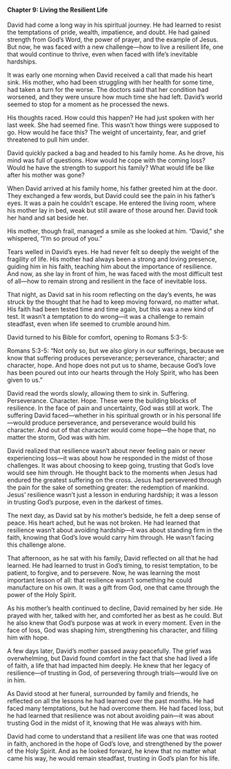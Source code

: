

#### Chapter 9: Living the Resilient Life

David had come a long way in his spiritual journey. He had learned to resist the temptations of pride, wealth, impatience, and doubt. He had gained strength from God’s Word, the power of prayer, and the example of Jesus. But now, he was faced with a new challenge—how to live a resilient life, one that would continue to thrive, even when faced with life’s inevitable hardships.

It was early one morning when David received a call that made his heart sink. His mother, who had been struggling with her health for some time, had taken a turn for the worse. The doctors said that her condition had worsened, and they were unsure how much time she had left. David’s world seemed to stop for a moment as he processed the news.

His thoughts raced. How could this happen? He had just spoken with her last week. She had seemed fine. This wasn’t how things were supposed to go. How would he face this? The weight of uncertainty, fear, and grief threatened to pull him under.

David quickly packed a bag and headed to his family home. As he drove, his mind was full of questions. How would he cope with the coming loss? Would he have the strength to support his family? What would life be like after his mother was gone?

When David arrived at his family home, his father greeted him at the door. They exchanged a few words, but David could see the pain in his father’s eyes. It was a pain he couldn’t escape. He entered the living room, where his mother lay in bed, weak but still aware of those around her. David took her hand and sat beside her.

His mother, though frail, managed a smile as she looked at him. “David,” she whispered, “I’m so proud of you.”

Tears welled in David’s eyes. He had never felt so deeply the weight of the fragility of life. His mother had always been a strong and loving presence, guiding him in his faith, teaching him about the importance of resilience. And now, as she lay in front of him, he was faced with the most difficult test of all—how to remain strong and resilient in the face of inevitable loss.

That night, as David sat in his room reflecting on the day’s events, he was struck by the thought that he had to keep moving forward, no matter what. His faith had been tested time and time again, but this was a new kind of test. It wasn’t a temptation to do wrong—it was a challenge to remain steadfast, even when life seemed to crumble around him.

David turned to his Bible for comfort, opening to Romans 5:3-5:

Romans 5:3-5:
“Not only so, but we also glory in our sufferings, because we know that suffering produces perseverance; perseverance, character; and character, hope. And hope does not put us to shame, because God’s love has been poured out into our hearts through the Holy Spirit, who has been given to us.”

David read the words slowly, allowing them to sink in. Suffering. Perseverance. Character. Hope. These were the building blocks of resilience. In the face of pain and uncertainty, God was still at work. The suffering David faced—whether in his spiritual growth or in his personal life—would produce perseverance, and perseverance would build his character. And out of that character would come hope—the hope that, no matter the storm, God was with him.

David realized that resilience wasn’t about never feeling pain or never experiencing loss—it was about how he responded in the midst of those challenges. It was about choosing to keep going, trusting that God’s love would see him through. He thought back to the moments when Jesus had endured the greatest suffering on the cross. Jesus had persevered through the pain for the sake of something greater: the redemption of mankind. Jesus’ resilience wasn’t just a lesson in enduring hardship; it was a lesson in trusting God’s purpose, even in the darkest of times.

The next day, as David sat by his mother’s bedside, he felt a deep sense of peace. His heart ached, but he was not broken. He had learned that resilience wasn’t about avoiding hardship—it was about standing firm in the faith, knowing that God’s love would carry him through. He wasn’t facing this challenge alone.

That afternoon, as he sat with his family, David reflected on all that he had learned. He had learned to trust in God’s timing, to resist temptation, to be patient, to forgive, and to persevere. Now, he was learning the most important lesson of all: that resilience wasn’t something he could manufacture on his own. It was a gift from God, one that came through the power of the Holy Spirit.

As his mother’s health continued to decline, David remained by her side. He prayed with her, talked with her, and comforted her as best as he could. But he also knew that God’s purpose was at work in every moment. Even in the face of loss, God was shaping him, strengthening his character, and filling him with hope.

A few days later, David’s mother passed away peacefully. The grief was overwhelming, but David found comfort in the fact that she had lived a life of faith, a life that had impacted him deeply. He knew that her legacy of resilience—of trusting in God, of persevering through trials—would live on in him.

As David stood at her funeral, surrounded by family and friends, he reflected on all the lessons he had learned over the past months. He had faced many temptations, but he had overcome them. He had faced loss, but he had learned that resilience was not about avoiding pain—it was about trusting God in the midst of it, knowing that He was always with him.

David had come to understand that a resilient life was one that was rooted in faith, anchored in the hope of God’s love, and strengthened by the power of the Holy Spirit. And as he looked forward, he knew that no matter what came his way, he would remain steadfast, trusting in God’s plan for his life.

